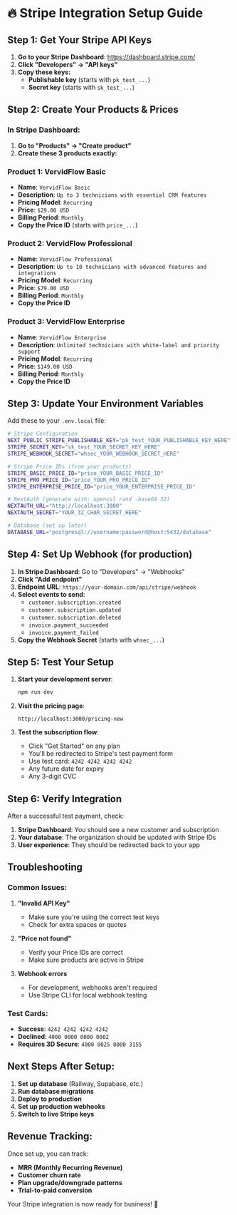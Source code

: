 # 🔥 Stripe Integration Setup Guide

## Step 1: Get Your Stripe API Keys

1. **Go to your Stripe Dashboard**: https://dashboard.stripe.com/
2. **Click "Developers" → "API keys"**
3. **Copy these keys:**
   - **Publishable key** (starts with `pk_test_...`)
   - **Secret key** (starts with `sk_test_...`)

## Step 2: Create Your Products & Prices

### In Stripe Dashboard:
1. **Go to "Products" → "Create product"**
2. **Create these 3 products exactly:**

### Product 1: VervidFlow Basic
- **Name**: `VervidFlow Basic`
- **Description**: `Up to 3 technicians with essential CRM features`
- **Pricing Model**: `Recurring`
- **Price**: `$29.00 USD`
- **Billing Period**: `Monthly`
- **Copy the Price ID** (starts with `price_...`)

### Product 2: VervidFlow Professional
- **Name**: `VervidFlow Professional`
- **Description**: `Up to 10 technicians with advanced features and integrations`
- **Pricing Model**: `Recurring`
- **Price**: `$79.00 USD`
- **Billing Period**: `Monthly`
- **Copy the Price ID**

### Product 3: VervidFlow Enterprise
- **Name**: `VervidFlow Enterprise`
- **Description**: `Unlimited technicians with white-label and priority support`
- **Pricing Model**: `Recurring`
- **Price**: `$149.00 USD`
- **Billing Period**: `Monthly`
- **Copy the Price ID**

## Step 3: Update Your Environment Variables

Add these to your `.env.local` file:

```bash
# Stripe Configuration
NEXT_PUBLIC_STRIPE_PUBLISHABLE_KEY="pk_test_YOUR_PUBLISHABLE_KEY_HERE"
STRIPE_SECRET_KEY="sk_test_YOUR_SECRET_KEY_HERE"
STRIPE_WEBHOOK_SECRET="whsec_YOUR_WEBHOOK_SECRET_HERE"

# Stripe Price IDs (from your products)
STRIPE_BASIC_PRICE_ID="price_YOUR_BASIC_PRICE_ID"
STRIPE_PRO_PRICE_ID="price_YOUR_PRO_PRICE_ID"
STRIPE_ENTERPRISE_PRICE_ID="price_YOUR_ENTERPRISE_PRICE_ID"

# NextAuth (generate with: openssl rand -base64 32)
NEXTAUTH_URL="http://localhost:3000"
NEXTAUTH_SECRET="YOUR_32_CHAR_SECRET_HERE"

# Database (set up later)
DATABASE_URL="postgresql://username:password@host:5432/database"
```

## Step 4: Set Up Webhook (for production)

1. **In Stripe Dashboard**: Go to "Developers" → "Webhooks"
2. **Click "Add endpoint"**
3. **Endpoint URL**: `https://your-domain.com/api/stripe/webhook`
4. **Select events to send**:
   - `customer.subscription.created`
   - `customer.subscription.updated`
   - `customer.subscription.deleted`
   - `invoice.payment_succeeded`
   - `invoice.payment_failed`
5. **Copy the Webhook Secret** (starts with `whsec_...`)

## Step 5: Test Your Setup

1. **Start your development server**:
   ```bash
   npm run dev
   ```

2. **Visit the pricing page**:
   ```
   http://localhost:3000/pricing-new
   ```

3. **Test the subscription flow**:
   - Click "Get Started" on any plan
   - You'll be redirected to Stripe's test payment form
   - Use test card: `4242 4242 4242 4242`
   - Any future date for expiry
   - Any 3-digit CVC

## Step 6: Verify Integration

After a successful test payment, check:

1. **Stripe Dashboard**: You should see a new customer and subscription
2. **Your database**: The organization should be updated with Stripe IDs
3. **User experience**: They should be redirected back to your app

## Troubleshooting

### Common Issues:

1. **"Invalid API Key"**
   - Make sure you're using the correct test keys
   - Check for extra spaces or quotes

2. **"Price not found"**
   - Verify your Price IDs are correct
   - Make sure products are active in Stripe

3. **Webhook errors**
   - For development, webhooks aren't required
   - Use Stripe CLI for local webhook testing

### Test Cards:
- **Success**: `4242 4242 4242 4242`
- **Declined**: `4000 0000 0000 0002`
- **Requires 3D Secure**: `4000 0025 0000 3155`

## Next Steps After Setup:

1. **Set up database** (Railway, Supabase, etc.)
2. **Run database migrations**
3. **Deploy to production**
4. **Set up production webhooks**
5. **Switch to live Stripe keys**

## Revenue Tracking:

Once set up, you can track:
- **MRR (Monthly Recurring Revenue)**
- **Customer churn rate**
- **Plan upgrade/downgrade patterns**
- **Trial-to-paid conversion**

Your Stripe integration is now ready for business! 🚀
